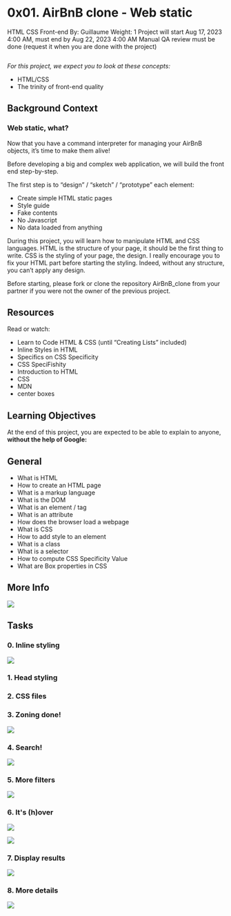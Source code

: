 0x01. AirBnB clone - Web static
===============================
HTML
CSS
Front-end
 By: Guillaume
  Weight: 1
   Project will start Aug 17, 2023 4:00 AM, must end by Aug 22, 2023 4:00 AM
    Manual QA review must be done (request it when you are done with the project)

``` Concepts
```
   _For this project, we expect you to look at these concepts:_

 - HTML/CSS
 - The trinity of front-end quality


## Background Context
### Web static, what?
Now that you have a command interpreter for managing your AirBnB objects, it’s time to make them alive!

Before developing a big and complex web application, we will build the front end step-by-step.

The first step is to “design” / “sketch” / “prototype” each element:
 - Create simple HTML static pages
 - Style guide
 - Fake contents
 - No Javascript
 - No data loaded from anything

During this project, you will learn how to manipulate HTML and CSS languages. HTML is the structure of your page, it should be the first thing to write. CSS is the styling of your page, the design. I really encourage you to fix your HTML part before starting the styling. Indeed, without any structure, you can’t apply any design.

Before starting, please fork or clone the repository AirBnB_clone from your partner if you were not the owner of the previous project.

## Resources
Read or watch:

  - Learn to Code HTML & CSS (until “Creating Lists” included)
  - Inline Styles in HTML
  - Specifics on CSS Specificity
  - CSS SpeciFishity
  - Introduction to HTML
  - CSS
  - MDN
  - center boxes

## Learning Objectives
At the end of this project, you are expected to be able to explain to anyone, **without the help of Google:**

## General

   - What is HTML
   - How to create an HTML page
   - What is a markup language
   - What is the DOM
   - What is an element / tag
   - What is an attribute
   - How does the browser load a webpage
   - What is CSS
   - How to add style to an element
   - What is a class
   - What is a selector
   - How to compute CSS Specificity Value
   - What are Box properties in CSS

## More Info

![](https://s3.amazonaws.com/intranet-projects-files/concepts/74/hbnb_step1.png)

## Tasks


### 0\. Inline styling

![](https://s3.amazonaws.com/alx-intranet.hbtn.io/uploads/medias/2021/12/98f4ac1b0644512ce7ae91a9e8e61e8fe174911d.png?X-Amz-Algorithm=AWS4-HMAC-SHA256&X-Amz-Credential=AKIARDDGGGOUSBVO6H7D%2F20230820%2Fus-east-1%2Fs3%2Faws4_request&X-Amz-Date=20230820T190219Z&X-Amz-Expires=86400&X-Amz-SignedHeaders=host&X-Amz-Signature=bfee5efa861e71b627aa8a189f96db3448c2dd549902d1fdd55a3b7da78959c2)

### 1\. Head styling

### 2\. CSS files


### 3\. Zoning done!

![](https://s3.amazonaws.com/alx-intranet.hbtn.io/uploads/medias/2021/12/2be1eda05a0d9097c210f2d3482a59aa858c5711.png?X-Amz-Algorithm=AWS4-HMAC-SHA256&X-Amz-Credential=AKIARDDGGGOUSBVO6H7D%2F20230820%2Fus-east-1%2Fs3%2Faws4_request&X-Amz-Date=20230820T190219Z&X-Amz-Expires=86400&X-Amz-SignedHeaders=host&X-Amz-Signature=bfd9afc70683b8c4053ff093b085b3a4a630939c75a4312ffc757ac3dceca09c)

### 4\. Search!

![](https://s3.amazonaws.com/alx-intranet.hbtn.io/uploads/medias/2021/12/f959154b0cdf1cdf71ddef04e3787ef28462793e.png?X-Amz-Algorithm=AWS4-HMAC-SHA256&X-Amz-Credential=AKIARDDGGGOUSBVO6H7D%2F20230820%2Fus-east-1%2Fs3%2Faws4_request&X-Amz-Date=20230820T190219Z&X-Amz-Expires=86400&X-Amz-SignedHeaders=host&X-Amz-Signature=93416b24baf430d3ae855fd9e54cf0654231738e8066921e881ca5010ac6a553)


### 5\. More filters

![](https://s3.amazonaws.com/alx-intranet.hbtn.io/uploads/medias/2021/12/85bfa50b96c2985723daa75b5e22f75ef16e2b2e.png?X-Amz-Algorithm=AWS4-HMAC-SHA256&X-Amz-Credential=AKIARDDGGGOUSBVO6H7D%2F20230820%2Fus-east-1%2Fs3%2Faws4_request&X-Amz-Date=20230820T190219Z&X-Amz-Expires=86400&X-Amz-SignedHeaders=host&X-Amz-Signature=6593290aa278566697ff4da08bd25765722a18eb07092667d339c57be7f59e20)

### 6\. It's (h)over

![](https://s3.amazonaws.com/alx-intranet.hbtn.io/uploads/medias/2021/12/6262f13624dca23ca19db505c44f88faddb82ebb.png?X-Amz-Algorithm=AWS4-HMAC-SHA256&X-Amz-Credential=AKIARDDGGGOUSBVO6H7D%2F20230820%2Fus-east-1%2Fs3%2Faws4_request&X-Amz-Date=20230820T190219Z&X-Amz-Expires=86400&X-Amz-SignedHeaders=host&X-Amz-Signature=7551a97e845694d5dceb6a11150c2264a899772e5450ffeff92c83e1de46764c)

![](https://s3.amazonaws.com/alx-intranet.hbtn.io/uploads/medias/2021/12/6e6bdfa13fa88a5f439d9e2b1dade826dd95529b.png?X-Amz-Algorithm=AWS4-HMAC-SHA256&X-Amz-Credential=AKIARDDGGGOUSBVO6H7D%2F20230820%2Fus-east-1%2Fs3%2Faws4_request&X-Amz-Date=20230820T190219Z&X-Amz-Expires=86400&X-Amz-SignedHeaders=host&X-Amz-Signature=62c80af2512e09bc8fbef18af38bcdf5adb1d8463098653d9ce1154e4440cad6)

### 7\. Display results

![](https://s3.amazonaws.com/alx-intranet.hbtn.io/uploads/medias/2021/12/bca4d17fbe21a58b66a9d5d6b85df4801d147dd0.png?X-Amz-Algorithm=AWS4-HMAC-SHA256&X-Amz-Credential=AKIARDDGGGOUSBVO6H7D%2F20230820%2Fus-east-1%2Fs3%2Faws4_request&X-Amz-Date=20230820T190219Z&X-Amz-Expires=86400&X-Amz-SignedHeaders=host&X-Amz-Signature=aa902214bf97d26abf2eb768adc40275d12fed6d7f53759cad06deddbbd74ca8)
### 8\. More details

![](https://s3.amazonaws.com/alx-intranet.hbtn.io/uploads/medias/2021/12/f4b2d4ef94bd3a2e7e1ddefa81236595686d270e.png?X-Amz-Algorithm=AWS4-HMAC-SHA256&X-Amz-Credential=AKIARDDGGGOUSBVO6H7D%2F20230820%2Fus-east-1%2Fs3%2Faws4_request&X-Amz-Date=20230820T190219Z&X-Amz-Expires=86400&X-Amz-SignedHeaders=host&X-Amz-Signature=e1bdaf22a1eec1cb89035ec64502560c4689f701efc6e0f39d378a05ca07f37f)
###

###
